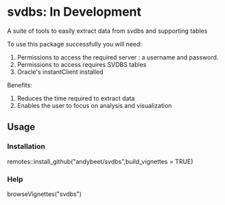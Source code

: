 # svdbs: In Development
A suite of tools to easily extract data from svdbs and supporting tables

To use this package successfully you will need:

1. Permissions to access the required server : a username and password.
2. Permissions to access requires SVDBS tables
3. Oracle's instantClient installed

Benefits: 

1. Reduces the time required to extract data
2. Enables the user to focus on analysis and visualization

## Usage

### Installation

remotes::install_github("andybeet/svdbs",build_vignettes = TRUE)

### Help

browseVignettes("svdbs")






